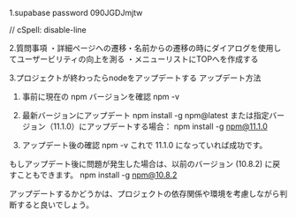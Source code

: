1.supabase password
  090JGDJmjtw

// cSpell: disable-line

2.質問事項
・詳細ページへの遷移・名前からの遷移の時にダイアログを使用してユーザービリティの向上を測る
・メニューリストにTOPへを作成する


3.プロジェクトが終わったらnodeをアップデートする
アップデート方法

1. 事前に現在の npm バージョンを確認
npm -v

2. 最新バージョンにアップデート
npm install -g npm@latest
または指定バージョン（11.1.0）にアップデートする場合：
npm install -g npm@11.1.0

3. アップデート後の確認
npm -v
これで 11.1.0 になっていれば成功です。

もしアップデート後に問題が発生した場合は、以前のバージョン (10.8.2) に戻すこともできます。
npm install -g npm@10.8.2

アップデートするかどうかは、プロジェクトの依存関係や環境を考慮しながら判断すると良いでしょう。